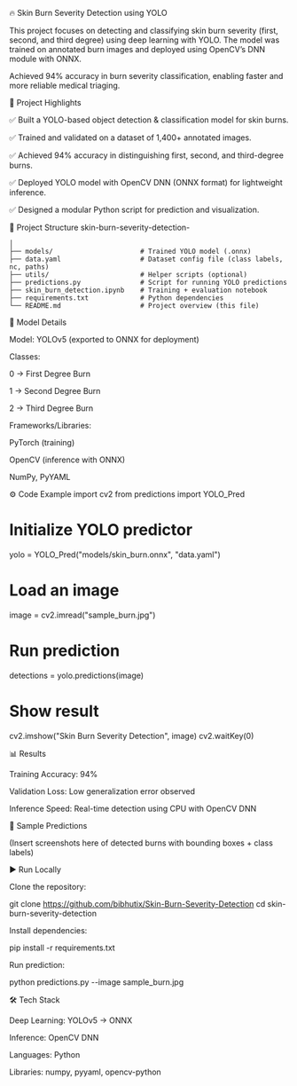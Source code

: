 🔥 Skin Burn Severity Detection using YOLO

This project focuses on detecting and classifying skin burn severity (first, second, and third degree) using deep learning with YOLO.
The model was trained on annotated burn images and deployed using OpenCV’s DNN module with ONNX.

Achieved 94% accuracy in burn severity classification, enabling faster and more reliable medical triaging.

📌 Project Highlights

✅ Built a YOLO-based object detection & classification model for skin burns.

✅ Trained and validated on a dataset of 1,400+ annotated images.

✅ Achieved 94% accuracy in distinguishing first, second, and third-degree burns.

✅ Deployed YOLO model with OpenCV DNN (ONNX format) for lightweight inference.

✅ Designed a modular Python script for prediction and visualization.

📂 Project Structure
skin-burn-severity-detection-

```skin-burn-severity-detection/
│
├── models/                      # Trained YOLO model (.onnx)
├── data.yaml                    # Dataset config file (class labels, nc, paths)
├── utils/                       # Helper scripts (optional)
├── predictions.py               # Script for running YOLO predictions
├── skin_burn_detection.ipynb    # Training + evaluation notebook
├── requirements.txt             # Python dependencies
└── README.md                    # Project overview (this file)
```


🧠 Model Details

Model: YOLOv5 (exported to ONNX for deployment)

Classes:

0 → First Degree Burn

1 → Second Degree Burn

2 → Third Degree Burn

Frameworks/Libraries:

PyTorch (training)

OpenCV (inference with ONNX)

NumPy, PyYAML

⚙️ Code Example
import cv2
from predictions import YOLO_Pred

# Initialize YOLO predictor
yolo = YOLO_Pred("models/skin_burn.onnx", "data.yaml")

# Load an image
image = cv2.imread("sample_burn.jpg")

# Run prediction
detections = yolo.predictions(image)

# Show result
cv2.imshow("Skin Burn Severity Detection", image)
cv2.waitKey(0)

📊 Results

Training Accuracy: 94%

Validation Loss: Low generalization error observed

Inference Speed: Real-time detection using CPU with OpenCV DNN

📸 Sample Predictions

(Insert screenshots here of detected burns with bounding boxes + class labels)

▶️ Run Locally

Clone the repository:

git clone https://github.com/bibhutix/Skin-Burn-Severity-Detection
cd skin-burn-severity-detection


Install dependencies:

pip install -r requirements.txt


Run prediction:

python predictions.py --image sample_burn.jpg

🛠️ Tech Stack

Deep Learning: YOLOv5 → ONNX

Inference: OpenCV DNN

Languages: Python

Libraries: numpy, pyyaml, opencv-python

